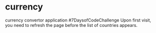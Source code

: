 # currency
currency convertor application #7DaysofCodeChallenge
Upon first visit, you need to refresh the page before the list of countries appears. 
